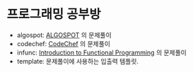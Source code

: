 프로그래밍 공부방
=================

 - algospot: [ALGOSPOT](algospot.com) 의 문제풀이
 - codechef: [CodeChef](codechef.com) 의 문제풀이
 - infunc: [Introduction to Functional Programming](http://www.nlda-tw.nl/janmartin/vakken/TFIT/Extra%20materiaal/Bird_Wadler.%20Introduction%20to%20Functional%20Programming.1ed.pdf) 의 문제풀이
 - template: 문제풀이에 사용하는 입출력 템플릿.

